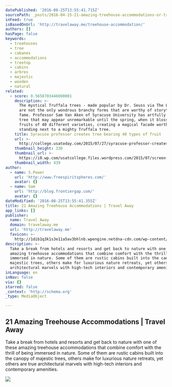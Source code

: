 ```yaml
---
datePublished: '2016-08-25T13:55:41.715Z'
sourcePath: _posts/2016-04-15-21-amazing-treehouse-accommodations-or-travel-away.md
inFeed: true
isBasedOnUrl: 'http://travelaway.me/treehouse-accommodation/'
authors: []
hasPage: false
keywords:
  - treehouses
  - tree
  - cabanes
  - accommodations
  - treetop
  - cabins
  - arbres
  - majestic
  - wooden
  - natural
related:
  - score: 0.5658703446000001
    description: >-
      The mystical Truffala trees - made popular by Dr. Seuss via The Lorax -
      are not the only wondrous branchy forms that are worthy of storytelling
      fame. Professor Sam Van Aken of Syracuse University has artfully grafted a
      tree that may appear unremarkable until the spring, when it blossoms with
      fruits of 40 different varieties, creating a magical facade worthy of
      standing next to a mighty Truffala tree.
    title: Syracuse professor creates tree bearing 40 types of fruit
    url: >-
      http://college.usatoday.com/2015/07/27/syracuse-professor-creates-fruit-tree/
    thumbnail_height: 330
    thumbnail_url: >-
      https://i0.wp.com/usatcollege.files.wordpress.com/2015/07/screen-shot-2015-07-27-at-8-48-22-am.jpg?fit=440%2C330&ssl=1
    thumbnail_width: 439
author:
  - name: S.Power
    url: 'http://www.freespiritspheres.com/'
    avatar: {}
  - name: Sam
    url: 'http://blog.frontiergap.com/'
    avatar: {}
dateModified: '2016-08-25T13:55:41.355Z'
title: 21 Amazing Treehouse Accommodations | Travel Away
app_links: []
publisher:
  name: Travel Away
  domain: travelaway.me
  url: 'http://travelaway.me'
  favicon: >-
    http://1dib1q3k1s3e11a5av3bhlnb.wpengine.netdna-cdn.com/wp-content/uploads/2016/01/cropped-newfavta-192x192.png
description: >-
  Take a break from hotels and resorts and get back to nature with one of these
  amazing treehouse accommodations that combine comfort with the thrill of being
  immersed in nature. Some of them are rustic cabins built into the canopy of
  majestic trees, others make for luxurious nature retreats, yet others are true
  architectural marvels with high-tech interiors and contemporary amenities.
inLanguage: en
inNav: false
via: {}
starred: false
_context: 'http://schema.org'
_type: MediaObject

---
```

<article style=""><h1>21 Amazing Treehouse Accommodations | Travel Away</h1><p>Take a break from hotels and resorts and get back to nature with one of these amazing treehouse accommodations that combine comfort with the thrill of being immersed in nature. Some of them are rustic cabins built into the canopy of majestic trees, others make for luxurious nature retreats, yet others are true architectural marvels with high-tech interiors and contemporary amenities.</p><img src="https://s3-us-west-2.amazonaws.com/the-grid-img/p/a466188a960a8d15b57a00e159bf3791ecaa3529.jpg" /></article>